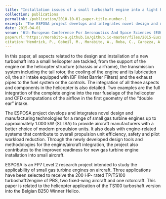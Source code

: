 ```yaml
---
title: "Installation issues of a small turboshaft engine into a light helicopter"
collection: publications
permalink: /publication/2010-10-01-paper-title-number-1
excerpt: 'The ESPOSA project develops and integrates novel design and manufacturing technologies for a range of small gas turbine engines up to approximately 1.000 kW (SL ISA) to provide aircraft manufacturers with a better choice of modern propulsion units.'
date: 2015-04-01
venue: '6th European Conference For Aeronautics And Space Sciences (EUCASS)'
paperurl:'https://morabito-a.github.io/github.io-master/files/2015-Eucass.pdf'
citation:'Hendrick, P., Gobeil, M., Morabito, A., Roba, C., Carozza, A., Mingione, G., & Pezzella, G. (2015). &quot; Installation issues of a small turboshaft engine into a light helicopter.&quot; <i>AVT-230 Specialists Meeting on Advanced Aircraft Propulsion Systems. Rzeszów, Poland</i>.'
---
```


In this paper, all aspects related to the design and installation of a new turboshaft into a small helicopter are tackled, from the support of the engine on the helicopter structure (chassis or airframe), the transmission system including the tail rotor, the cooling of the engine and its lubrication oil, the air intake equipped with IBF (Inlet Barrier Filters) and the exhaust pipes to the fuel system or the controls. The integration of all these aspects and components in the helicopter is also detailed. Two examples are the full integration of the complete engine into the rear fuselage of the helicopter and CFD computations of the airflow in the first geometry of the “double ear” intake.

The ESPOSA project develops and integrates novel design and manufacturing technologies for a range of small gas turbine engines up to approximately 1.000 kW (SL ISA) to provide aircraft manufacturers with a better choice of modern propulsion units. It also deals with engine-related systems that contribute to overall propulsion unit efficiency, safety and pilot workload reduction. Through the newly developed design tools and methodologies for the engine/aircraft integration, the project also contributes to the improved readiness for new gas turbine engine installation into small aircraft.

ESPOSA is an FP7 Level 2 research project intended to study the applicability of small gas turbine engines on aircraft. Three applications have been selected to receive the 200 HP- rated TP/TS100 turboshaft2engine of PBS, two fixed-wing aircraft and one rotorcraft. This paper is related to the helicopter application of the TS100 turboshaft version into the Belgian B250 Winner Helico.
